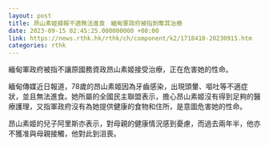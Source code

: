 ```yaml
---
layout: post
title: 昂山素姬據報不適無法進食　緬甸軍政府被指剝奪其治療
date: 2023-09-15 02:45:25.000000000 +08:00
link: https://news.rthk.hk/rthk/ch/component/k2/1718410-20230915.htm
categories: rthk
---
```


緬甸軍政府被指不讓原國務資政昂山素姬接受治療，正在危害她的性命。

緬甸傳媒近日報道，78歲的昂山素姬因為牙齒感染，出現頭暈、嘔吐等不適症狀，並且無法進食。她所屬的全國民主聯盟表示，擔心昂山素姬沒有得到足夠的醫療護理，又指軍政府沒有為她提供健康的食物和住所，是意圖危害她的性命。

昂山素姬的兒子阿里斯亦表示，對母親的健康情況感到憂慮，而過去兩年半，他亦不獲准與母親接觸，他對此到沮喪。
